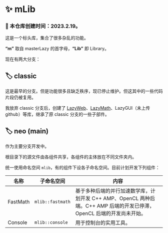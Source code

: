 # ✨ mLib

### 🎂 本仓库创建时间：2023.2.19。

这是一个标头库，集合了很多杂乱的功能。

**“m”** 取自 masterLazy 的首字母，**“Lib”** 即 Library。

现在有两大分支：

## 🏷️ classic

这是最早的分支。但是功能很多且缺乏秩序，现已停止维护。但这其中的一些代码片段仍被复用。

我放弃 classic 分支后，创建了 [LazyWeb](https://github.com/masterLazy/LazyWeb)、[LazyMath](https://github.com/masterLazy/LazyMath)、LazyGUI（未上传 github）等库，继承了原 classic 分支的一些子部件。

## 🏷️ neo (main)

作为主要分支开发中。

根目录下的源文件由各组件共享，各组件的主体放在不同文件夹内。

统一使用命名空间  `mlib`，有的组件下设各子命名空间。目前计划开发下列组件：

| 名称     | 子命名空间       | 内容                                                         |
| -------- | ---------------- | ------------------------------------------------------------ |
| FastMath | `mlib::fastmath` | 基于多种后端的并行加速数学库，计划开发 C++ AMP、OpenCL 两种后端。C++ AMP 后端的开发已停滞，OpenCL 后端的开发尚未开始。 |
| Console  | `mlib::console`  | 用于控制台的实用工具。                                       |

